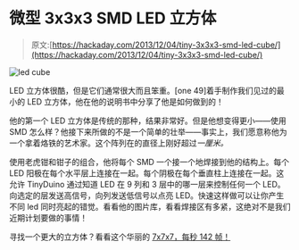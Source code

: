 # 微型 3x3x3 SMD LED 立方体

> 原文:[https://hackaday.com/2013/12/04/tiny-3x3x3-smd-led-cube/](https://hackaday.com/2013/12/04/tiny-3x3x3-smd-led-cube/)

![led cube](../Images/77e2adc1840b9d6a50559ba47b5abf9f.png)

LED 立方体很酷，但是它们通常很大而且笨重。[one 49]着手制作我们见过的最小的 LED 立方体，他在他的说明书中分享了他是如何做到的！

他的第一个 LED 立方体是传统的那种，结果非常好。但是他想变得更小——使用 SMD 怎么样？他接下来所做的不是一个简单的壮举——事实上，我们愿意称他为一个拿着烙铁的艺术家。这个阵列在的直径上刚好超过*一厘米。*

使用老虎钳和钳子的组合，他将每个 SMD 一个接一个地焊接到他的结构上。每个 LED 阳极在每个水平层上连接在一起。每个阴极在每个垂直柱上连接在一起。这允许 TinyDuino 通过知道 LED 在 9 列和 3 层中的哪一层来控制任何一个 LED。向选定的层发送高信号，向列发送低信号以点亮 LED。快速这样做可以让你产生不同 led 同时亮起的错觉。看看他的图片库，看看焊接区有多紧，这绝对不是我们近期计划要做的事情！

寻找一个更大的立方体？看看这个华丽的 [7x7x7，每秒 142 帧！](http://hackaday.com/2013/01/31/7x7x7-led-cube-driven-by-arduino-mega/)